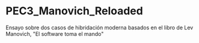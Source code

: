 # PEC3_Manovich_Reloaded
Ensayo sobre dos casos de hibridación moderna basados en el libro de Lev Manovich, "El software toma el mando"
